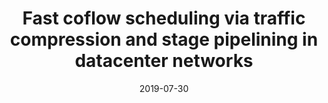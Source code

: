 ---
title: "Fast coflow scheduling via traffic compression and stage pipelining in datacenter networks"
authors:
- Qihua Zhou
- Kun Wang
- Peng Li
- Deze Zeng
- Song Guo
- Baoliu Ye
- Minyi Guo

date: "2019-07-30"
doi: "https://doi.org/10.1109/TC.2019.2931716"

# Publication type.
# 1 = Conference paper; 2 = Journal article;
# 3 = Preprint Paper; 4 = Report; 5 = Book; 6 = Book section;
# 7 = Thesis; 8 = Patent
publication_types: ["2"]

# Publication name and optional abbreviated publication name.
publication: "*IEEE Transactions on Computers*"
publication_short: "TC (CCF-A)"

url_pdf: https://ieeexplore.ieee.org/abstract/document/8781824
# url_code: ''
# url_dataset: ''
# url_poster: ''
# url_project: ''
# url_slides: ''
# url_video: ''

---